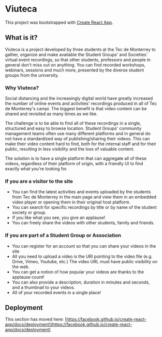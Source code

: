 # Viuteca

This project was bootstrapped with [Create React App](https://github.com/facebook/create-react-app).

## What is it?

Viuteca is a project developed by three students at the Tec de Monterrey to gather, organize and make available the Student Groups' and Societies' virtual event recordings, so that other students, professors and people in general don't miss out on anything. You can find recorded workshops, webinars, sessions and much more, presented by the diverse student groups from the university.

### Why Viuteca?
Social distancing and the increasingly digital world have greatly increased the number of online events and activities' recordings produced in all of Tec de Monterrey's campi. 
The biggest benefit is that video content can be shared and revisited as many times as we like.

The challenge is to be able to find all of these recordings in a single, structured and easy to browse location. 
Student Groups' community management teams often use many different platforms and in general do not have a standardized way of publishing/sharing their videos. This can make their video content hard to find, both for the internal staff and for their public, resulting in less visibility and the loss of valuable content.

The solution is to have a single platform that can aggregate all of these videos, regardless of their platform of origin, with a friendly UI to find exactly what you're looking for.

### If you are a visitor to the site
- You can find the latest activities and events uploaded by the students from Tec de Monterrey in the main page and view them in an embedded video player or opening them in their original host platform.
- You can search for specific recordings by title or by name of the student society or group.
- If you like what you see, you give an applause!
- You can freely share the videos with other students, family and friends.

### If you are part of a Student Group or Association
- You can register for an account so that you can share your videos in the site
- All you need to upload a video is the URI pointing to the video file (e.g. Drive, Vimeo, Youtube, etc.) The video URL must have public visibility on the web.
- You can get a notion of how popular your videos are thanks to the applause count!
- You can also provide a description, duration in minutes and seconds, and a thumbnail to your videos.
- All of your recorded events in a single place!


## Deployment

This section has moved here: [https://facebook.github.io/create-react-app/docs/deployment](https://facebook.github.io/create-react-app/docs/deployment)
